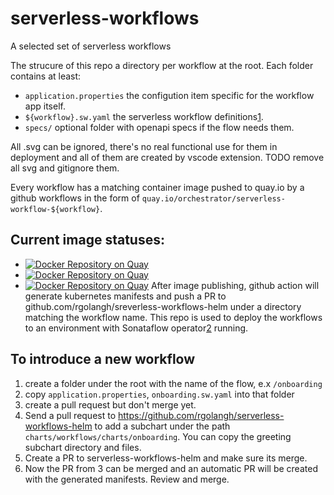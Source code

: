 # serverless-workflows

A selected set of serverless workflows

The strucure of this repo a directory per workflow at the root. Each folder
contains at least:
- `application.properties` the configution item specific for the workflow app itself.
- `${workflow}.sw.yaml`    the serverless workflow definitions[1]. 
- `specs/`                 optional folder with openapi specs if the flow needs them. 

All .svg can be ignored, there's no real functional use for them in deployment
and all of them are created by vscode extension. TODO remove all svg and gitignore them.

Every workflow has a matching container image pushed to quay.io by a github workflows
in the form of `quay.io/orchestrator/serverless-workflow-${workflow}`.

## Current image statuses:

- [![Docker Repository on Quay](https://quay.io/repository/orchestrator/serverless-workflow-mta/status "Docker Repository on Quay")](https://quay.io/repository/orchestrator/serverless-workflow-mta)
- [![Docker Repository on Quay](https://quay.io/repository/orchestrator/serverless-workflow-m2k/status "Docker Repository on Quay")](https://quay.io/repository/orchestrator/serverless-workflow-m2k) 
- [![Docker Repository on Quay](https://quay.io/repository/orchestrator/serverless-workflow-greeting/status "Docker Repository on Quay")](https://quay.io/repository/orchestrator/serverless-workflow-greeting) 
After image publishing, github action will generate kubernetes manifests and push a PR to github.com/rgolangh/sreverless-workflows-helm
under a directory matching the workflow name. This repo is used to deploy the workflows to an environment 
with Sonataflow operator[2] running. 

## To introduce a new workflow
1. create a folder under the root with the name of the flow, e.x `/onboarding`
2. copy `application.properties`, `onboarding.sw.yaml` into that folder  
3. create a pull request but don't merge yet.
4. Send a pull request to https://github.com/rgolangh/serverless-workflows-helm to add a subchart 
   under the path `charts/workflows/charts/onboarding`. You can copy the greeting subchart directory and files. 
5. Create a PR to serverless-workflows-helm and make sure its merge.
6. Now the PR from 3 can be merged and an automatic PR will be created with the generated manifests. Review and merge. 

   
[1]: https://github.com/serverlessworkflow/specification/blob/main/specification.md
[2]: https://github.com/apache/incubator-kie-kogito-serverless-operator/

